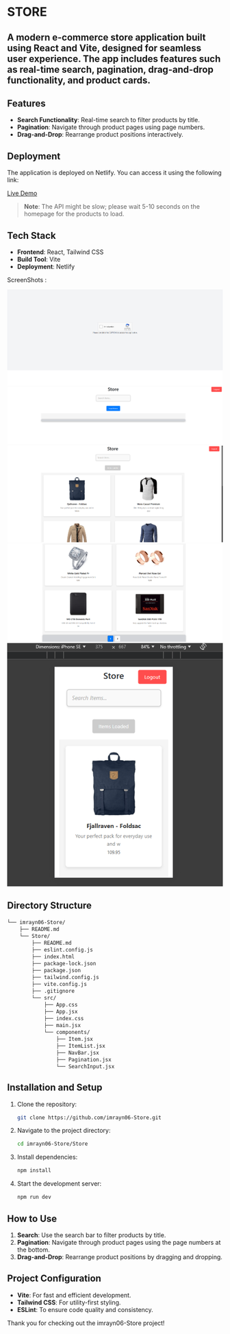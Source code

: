 # STORE

## A modern e-commerce store application built using React and Vite, designed for seamless user experience. The app includes features such as real-time search, pagination, drag-and-drop functionality, and product cards.

## Features

- **Search Functionality**: Real-time search to filter products by title.
- **Pagination**: Navigate through product pages using page numbers.
- **Drag-and-Drop**: Rearrange product positions interactively.

## Deployment

The application is deployed on Netlify. You can access it using the following link:

[Live Demo](https://serene-taiyaki-cd29e2.netlify.app/)

> **Note**: The API might be slow; please wait 5-10 seconds on the homepage for the products to load.

## Tech Stack

- **Frontend**: React, Tailwind CSS
- **Build Tool**: Vite
- **Deployment**: Netlify

ScreenShots : 

![alt text](image-2.png)
![alt text](image-3.png)
![alt text](image.png)
![alt text](image-4.png)
![alt text](image-5.png)


## Directory Structure

```
└── imrayn06-Store/
    ├── README.md
    └── Store/
        ├── README.md
        ├── eslint.config.js
        ├── index.html
        ├── package-lock.json
        ├── package.json
        ├── tailwind.config.js
        ├── vite.config.js
        ├── .gitignore
        └── src/
            ├── App.css
            ├── App.jsx
            ├── index.css
            ├── main.jsx
            └── components/
                ├── Item.jsx
                ├── ItemList.jsx
                ├── NavBar.jsx
                ├── Pagination.jsx
                └── SearchInput.jsx
```

## Installation and Setup

1. Clone the repository:
   ```bash
   git clone https://github.com/imrayn06-Store.git
   ```

2. Navigate to the project directory:
   ```bash
   cd imrayn06-Store/Store
   ```

3. Install dependencies:
   ```bash
   npm install
   ```

4. Start the development server:
   ```bash
   npm run dev
   ```

## How to Use

1. **Search**: Use the search bar to filter products by title.
2. **Pagination**: Navigate through product pages using the page numbers at the bottom.
3. **Drag-and-Drop**: Rearrange product positions by dragging and dropping.

## Project Configuration

- **Vite**: For fast and efficient development.
- **Tailwind CSS**: For utility-first styling.
- **ESLint**: To ensure code quality and consistency.

Thank you for checking out the imrayn06-Store project!
